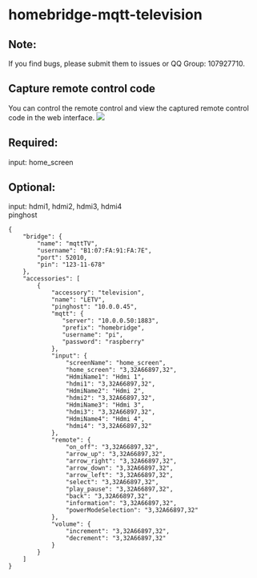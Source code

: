 # homebridge-mqtt-television
## Note: 
 If you find bugs, please submit them to issues or QQ Group: 107927710.
## Capture remote control code
You can control the remote control and view the captured remote control code in the web interface.
![](https://github.com/hassbian-ABC/homebridge-mqtt-television/blob/master/images/test.png)

## Required:    
   input: home_screen   
## Optional:   
   input: hdmi1, hdmi2, hdmi3, hdmi4   
   pinghost   
    

```
{
    "bridge": {
        "name": "mqttTV",
        "username": "B1:07:FA:91:FA:7E",
        "port": 52010,
        "pin": "123-11-678"
    },
    "accessories": [
        {
            "accessory": "television",
            "name": "LETV",
            "pinghost": "10.0.0.45",
            "mqtt": {
               "server": "10.0.0.50:1883",
               "prefix": "homebridge",
               "username": "pi",
               "password": "raspberry"
            },
            "input": {
                "screenName": "home_screen",
                "home_screen": "3,32A66897,32",
                "HdmiName1": "Hdmi 1",
                "hdmi1": "3,32A66897,32",
                "HdmiName2": "Hdmi 2",
                "hdmi2": "3,32A66897,32",
                "HdmiName3": "Hdmi 3",
                "hdmi3": "3,32A66897,32",
                "HdmiName4": "Hdmi 4",
                "hdmi4": "3,32A66897,32"
            },
            "remote": {
                "on_off": "3,32A66897,32",
                "arrow_up": "3,32A66897,32",
                "arrow_right": "3,32A66897,32",
                "arrow_down": "3,32A66897,32",
                "arrow_left": "3,32A66897,32",
                "select": "3,32A66897,32",
                "play_pause": "3,32A66897,32",
                "back": "3,32A66897,32",
                "information": "3,32A66897,32",
                "powerModeSelection": "3,32A66897,32"
            },
            "volume": {
                "increment": "3,32A66897,32",
                "decrement": "3,32A66897,32"
            }
        }
    ]
}
```
